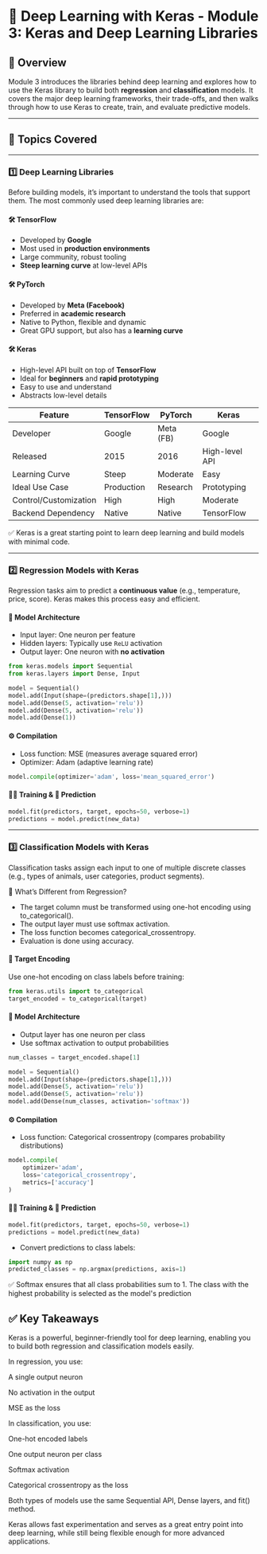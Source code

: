 # 🧠 Deep Learning with Keras - Module 3: Keras and Deep Learning Libraries

## 📖 Overview

Module 3 introduces the libraries behind deep learning and explores how to use the Keras library to build both **regression** and **classification** models. It covers the major deep learning frameworks, their trade-offs, and then walks through how to use Keras to create, train, and evaluate predictive models.

---

## 📌 Topics Covered

---

### 1️⃣ Deep Learning Libraries

Before building models, it’s important to understand the tools that support them. The most commonly used deep learning libraries are:

#### 🛠 TensorFlow

- Developed by **Google**
- Most used in **production environments**
- Large community, robust tooling
- **Steep learning curve** at low-level APIs

#### 🛠 PyTorch

- Developed by **Meta (Facebook)**
- Preferred in **academic research**
- Native to Python, flexible and dynamic
- Great GPU support, but also has a **learning curve**

#### 🛠 Keras

- High-level API built on top of **TensorFlow**
- Ideal for **beginners** and **rapid prototyping**
- Easy to use and understand
- Abstracts low-level details

| Feature               | TensorFlow | PyTorch   | Keras          |
| --------------------- | ---------- | --------- | -------------- |
| Developer             | Google     | Meta (FB) | Google         |
| Released              | 2015       | 2016      | High-level API |
| Learning Curve        | Steep      | Moderate  | Easy           |
| Ideal Use Case        | Production | Research  | Prototyping    |
| Control/Customization | High       | High      | Moderate       |
| Backend Dependency    | Native     | Native    | TensorFlow     |

✅ Keras is a great starting point to learn deep learning and build models with minimal code.

---

### 2️⃣ Regression Models with Keras

Regression tasks aim to predict a **continuous value** (e.g., temperature, price, score). Keras makes this process easy and efficient.

#### 🧱 Model Architecture

- Input layer: One neuron per feature
- Hidden layers: Typically use `ReLU` activation
- Output layer: One neuron with **no activation**

```python
from keras.models import Sequential
from keras.layers import Dense, Input

model = Sequential()
model.add(Input(shape=(predictors.shape[1],)))
model.add(Dense(5, activation='relu'))
model.add(Dense(5, activation='relu'))
model.add(Dense(1))
```

#### ⚙️ Compilation

- Loss function: MSE (measures average squared error)
- Optimizer: Adam (adaptive learning rate)

```python
model.compile(optimizer='adam', loss='mean_squared_error')
```

#### 🏋️‍♂️ Training & 🔮 Prediction

```python
model.fit(predictors, target, epochs=50, verbose=1)
predictions = model.predict(new_data)
```

---

### 3️⃣ Classification Models with Keras

Classification tasks assign each input to one of multiple discrete classes (e.g., types of animals, user categories, product segments).

🔁 What’s Different from Regression?

- The target column must be transformed using one-hot encoding using to_categorical().
- The output layer must use softmax activation.
- The loss function becomes categorical_crossentropy.
- Evaluation is done using accuracy.

#### 🧪 Target Encoding

Use one-hot encoding on class labels before training:

```python
from keras.utils import to_categorical
target_encoded = to_categorical(target)
```

#### 🧱 Model Architecture

- Output layer has one neuron per class
- Use softmax activation to output probabilities

```python
num_classes = target_encoded.shape[1]

model = Sequential()
model.add(Input(shape=(predictors.shape[1],)))
model.add(Dense(5, activation='relu'))
model.add(Dense(5, activation='relu'))
model.add(Dense(num_classes, activation='softmax'))
```

#### ⚙️ Compilation

- Loss function: Categorical crossentropy (compares probability distributions)

```python
model.compile(
    optimizer='adam',
    loss='categorical_crossentropy',
    metrics=['accuracy']
)
```

#### 🏋️‍♂️ Training & 🔮 Prediction

```python
model.fit(predictors, target, epochs=50, verbose=1)
predictions = model.predict(new_data)
```

- Convert predictions to class labels:

```python
import numpy as np
predicted_classes = np.argmax(predictions, axis=1)
```

✅ Softmax ensures that all class probabilities sum to 1. The class with the highest probability is selected as the model's prediction

## ✅ Key Takeaways

Keras is a powerful, beginner-friendly tool for deep learning, enabling you to build both regression and classification models easily.

In regression, you use:

A single output neuron

No activation in the output

MSE as the loss

In classification, you use:

One-hot encoded labels

One output neuron per class

Softmax activation

Categorical crossentropy as the loss

Both types of models use the same Sequential API, Dense layers, and fit() method.

Keras allows fast experimentation and serves as a great entry point into deep learning, while still being flexible enough for more advanced applications.
